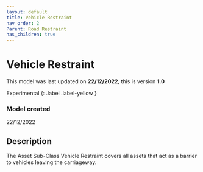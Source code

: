 ```yaml
---
layout: default
title: Vehicle Restraint
nav_order: 2
Parent: Road Restraint
has_children: true
---
```


# Vehicle Restraint
This model was last updated on **22/12/2022**, this is version **1.0**

Experimental
{: .label .label-yellow }

### Model created
22/12/2022

## Description
The Asset Sub-Class Vehicle Restraint covers all assets that act as a barrier to vehicles leaving the carriageway.